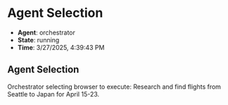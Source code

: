 # Agent Selection

- **Agent**: orchestrator
- **State**: running
- **Time**: 3/27/2025, 4:39:43 PM

## Agent Selection

Orchestrator selecting browser to execute: Research and find flights from Seattle to Japan for April 15-23.

